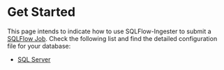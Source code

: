 # Get Started

This page intends to indicate how to use SQLFlow-Ingester to submit a [SQLFlow Job](../../1.-introduction/ui/job-management/). Check the following list and find the detailed configuration file for your database:

* [SQL Server](sql-server.md)
